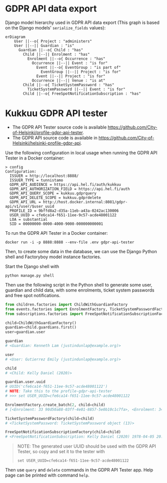 # GDPR API data export

Django model hierarchy used in GDPR API data export (This graph is based on the Django models' `serialize_fields` values):

```mermaid
erDiagram
    User ||--o{ Project : "administers"
    User ||--|| Guardian : "is"
      Guardian ||--o{ Child : "has"
        Child ||--|| Enrolment : "has"
          Enrolment ||--o{ Occurrence : "has"
            Occurrence ||--|| Event : "is for"
              Event ||--o{ EventGroup : "is part of"
                EventGroup ||--|| Project : "is for"
              Event ||--|| Project : "is for"
            Occurrence ||--|| Venue : "is at"
        Child ||--o{ TicketSystemPassword : "has"
          TicketSystemPassword ||--|| Event : "is for"
        Child ||--o{ FreeSpotNotificationSubscription : "has"
```

# Kukkuu GDPR API tester

- The GDPR API Tester source code is available https://github.com/City-of-Helsinki/profile-gdpr-api-tester.
- The GDPR API source code is available in https://github.com/City-of-Helsinki/helsinki-profile-gdpr-api.

Use the following configuration in local usage when running the GDPR API Tester in a Docker container:

```shell
> config
Configuration:
  ISSUER = http://localhost:8888/
  ISSUER_TYPE = tunnistamo
  GDPR_API_AUDIENCE = https://api.hel.fi/auth/kukkuu
  GDPR_API_AUTHORIZATION_FIELD = https://api.hel.fi/auth
  GDPR_API_QUERY_SCOPE = kukkuu.gdprquery
  GDPR_API_DELETE_SCOPE = kukkuu.gdprdelete
  GDPR_API_URL = http://host.docker.internal:8081/gdpr-api/v1/user/$user_uuid
  PROFILE_ID = 9bffd8a2-d35a-11eb-a43a-0242ac130006
  USER_UUID = cfe6ca14-f651-11ee-9c57-acde48001122
  LOA = substantial
  SID = 00000000-0000-4000-9000-000000000001
```

To run the GDPR API Tester in a Docker container:

```shell
docker run -i -p 8888:8888 --env-file .env gdpr-api-tester
```

Then, to create some data in the database, we can use the Django Python shell and Factoryboy model instance factories.

Start the Django shell with

```
python manage.py shell
```

Then use the following script in the Python shell to generate some user, guardian and child data, with some enrolments, ticket system passwords and free spot notifications.

```python
from children.factories import ChildWithGuardianFactory
from events.factories import EnrolmentFactory, TicketSystemPasswordFactory
from subscriptions.factories import FreeSpotNotificationSubscriptionFactory

child=ChildWithGuardianFactory()
guardian=child.guardians.first()
user=guardian.user

guardian
# <Guardian: Kenneth Lam (justindunlap@example.org)>

user
# <User: Gutierrez Emily (justindunlap@example.org)>

child
# <Child: Kelly Daniel (2020)>

guardian.user.uuid
# UUID('cfe6ca14-f651-11ee-9c57-acde48001122')
# NOTE: Take this to the profile-gdpr-api-tester
# >>> set USER_UUID=cfe6ca14-f651-11ee-9c57-acde48001122

EnrolmentFactory.create_batch(2, child=child)
# [<Enrolment: 33 90d50a88-03ff-4e01-8857-5e0b10c1c7fa>, <Enrolment: 34 90d50a88-03ff-4e01-8857-5e0b10c1c7fa>]

TicketSystemPasswordFactory(child=child)
# <TicketSystemPassword: TicketSystemPassword object (13)>

FreeSpotNotificationSubscriptionFactory(child=child)
# <FreeSpotNotificationSubscription: Kelly Daniel (2020) 1978-04-05 20:20:05+01:40 (25) subscription>
```

> NOTE: The generated user UUID should be used with the GDPR API Tester, so copy and set it to the tester with
>
> ```shell
> set USER_UUID=cfe6ca14-f651-11ee-9c57-acde48001122
> ```

Then use `query` and `delete` commands in the GDPR API Tester app. Help page can be printed with command `help`.
